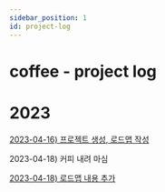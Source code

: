 ```yaml
---
sidebar_position: 1
id: project-log
---
```

# coffee - project log

# 2023

[2023-04-16) 프로젝트 생성, 로드맵 작성](./roadmap)

2023-04-18) 커피 내려 마심

[2023-04-18) 로드맵 내용 추가](./roadmap)